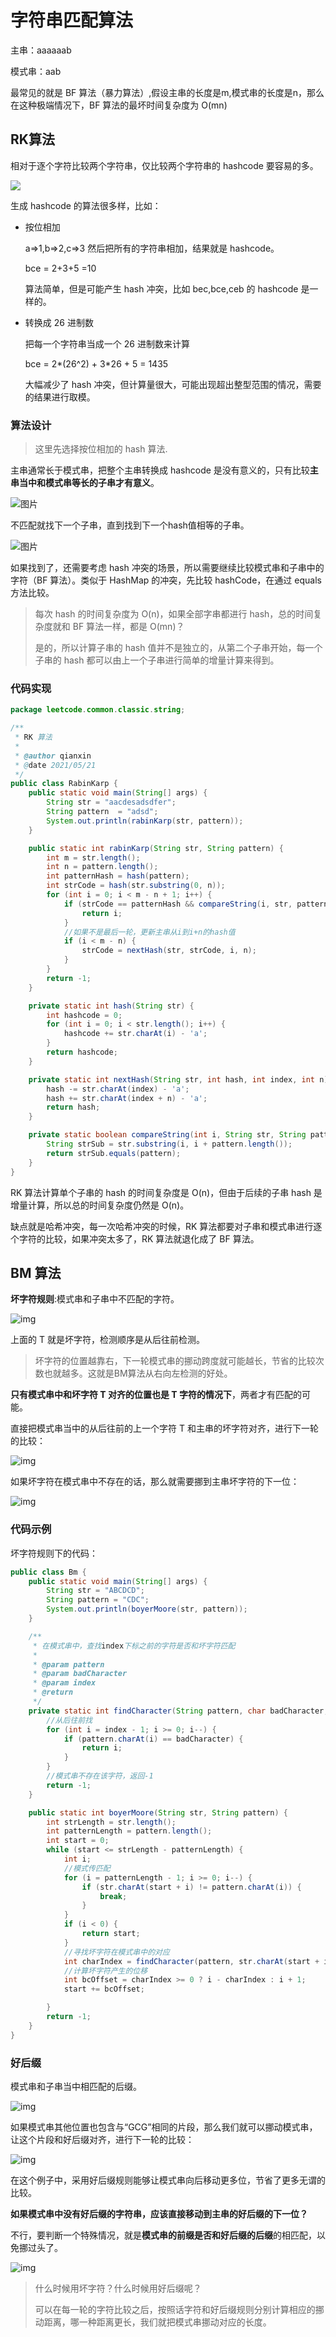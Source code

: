 # 字符串匹配算法

主串：aaaaaab

模式串：aab

最常见的就是 BF 算法（暴力算法）,假设主串的长度是m,模式串的长度是n，那么在这种极端情况下，BF 算法的最坏时间复杂度为 O(mn)

## RK算法

相对于逐个字符比较两个字符串，仅比较两个字符串的 hashcode 要容易的多。

![](../myimage/10.png)

生成 hashcode 的算法很多样，比如：

- 按位相加

  a=>1,b=>2,c=>3 然后把所有的字符串相加，结果就是 hashcode。

  bce = 2+3+5 =10

  算法简单，但是可能产生 hash 冲突，比如 bec,bce,ceb 的 hashcode 是一样的。

- 转换成 26 进制数

  把每一个字符串当成一个 26 进制数来计算

  bce = 2*(26^2) + 3*26 + 5 = 1435

  大幅减少了 hash 冲突，但计算量很大，可能出现超出整型范围的情况，需要的结果进行取模。

### 算法设计

> 这里先选择按位相加的 hash 算法.

主串通常长于模式串，把整个主串转换成 hashcode 是没有意义的，只有比较**主串当中和模式串等长的子串才有意义**。

![图片](../myimage/11.png)

不匹配就找下一个子串，直到找到下一个hash值相等的子串。

![图片](../myimage/13.png)

如果找到了，还需要考虑 hash 冲突的场景，所以需要继续比较模式串和子串中的字符（BF 算法）。类似于 HashMap 的冲突，先比较 hashCode，在通过 equals 方法比较。

> 每次 hash 的时间复杂度为 O(n)，如果全部字串都进行 hash，总的时间复杂度就和 BF 算法一样，都是 O(mn)？
>
> 是的，所以计算子串的 hash 值并不是独立的，从第二个子串开始，每一个子串的 hash 都可以由上一个子串进行简单的增量计算来得到。

### 代码实现

```java
package leetcode.common.classic.string;

/**
 * RK 算法
 *
 * @author qianxin
 * @date 2021/05/21
 */
public class RabinKarp {
    public static void main(String[] args) {
        String str = "aacdesadsdfer";
        String pattern  = "adsd";
        System.out.println(rabinKarp(str, pattern));
    }

    public static int rabinKarp(String str, String pattern) {
        int m = str.length();
        int n = pattern.length();
        int patternHash = hash(pattern);
        int strCode = hash(str.substring(0, n));
        for (int i = 0; i < m - n + 1; i++) {
            if (strCode == patternHash && compareString(i, str, pattern)) {
                return i;
            }
            //如果不是最后一轮，更新主串从i到i+n的hash值
            if (i < m - n) {
                strCode = nextHash(str, strCode, i, n);
            }
        }
        return -1;
    }

    private static int hash(String str) {
        int hashcode = 0;
        for (int i = 0; i < str.length(); i++) {
            hashcode += str.charAt(i) - 'a';
        }
        return hashcode;
    }

    private static int nextHash(String str, int hash, int index, int n) {
        hash -= str.charAt(index) - 'a';
        hash += str.charAt(index + n) - 'a';
        return hash;
    }

    private static boolean compareString(int i, String str, String pattern) {
        String strSub = str.substring(i, i + pattern.length());
        return strSub.equals(pattern);
    }
}
```

RK 算法计算单个子串的 hash 的时间复杂度是 O(n)，但由于后续的子串 hash 是增量计算，所以总的时间复杂度仍然是 O(n)。

缺点就是哈希冲突，每一次哈希冲突的时候，RK 算法都要对子串和模式串进行逐个字符的比较，如果冲突太多了，RK 算法就退化成了 BF 算法。

## BM 算法

**坏字符规则**:模式串和子串中不匹配的字符。

![img](../myimage/14.png)

上面的 T 就是坏字符，检测顺序是从后往前检测。

> 坏字符的位置越靠右，下一轮模式串的挪动跨度就可能越长，节省的比较次数也就越多。这就是BM算法从右向左检测的好处。

**只有模式串中和坏字符 T 对齐的位置也是 T 字符的情况下**，两者才有匹配的可能。

直接把模式串当中的从后往前的上一个字符 T 和主串的坏字符对齐，进行下一轮的比较：

![img](../myimage/15.png)

如果坏字符在模式串中不存在的话，那么就需要挪到主串坏字符的下一位：

![img](../myimage/16.png)

### 代码示例

坏字符规则下的代码：

```java
public class Bm {
    public static void main(String[] args) {
        String str = "ABCDCD";
        String pattern = "CDC";
        System.out.println(boyerMoore(str, pattern));
    }

    /**
     * 在模式串中，查找index下标之前的字符是否和坏字符匹配
     *
     * @param pattern
     * @param badCharacter
     * @param index
     * @return
     */
    private static int findCharacter(String pattern, char badCharacter, int index) {
        //从后往前找
        for (int i = index - 1; i >= 0; i--) {
            if (pattern.charAt(i) == badCharacter) {
                return i;
            }
        }
        //模式串不存在该字符，返回-1
        return -1;
    }

    public static int boyerMoore(String str, String pattern) {
        int strLength = str.length();
        int patternLength = pattern.length();
        int start = 0;
        while (start <= strLength - patternLength) {
            int i;
            //模式传匹配
            for (i = patternLength - 1; i >= 0; i--) {
                if (str.charAt(start + i) != pattern.charAt(i)) {
                    break;
                }
            }
            if (i < 0) {
                return start;
            }
            //寻找坏字符在模式串中的对应
            int charIndex = findCharacter(pattern, str.charAt(start + i), i);
            //计算坏字符产生的位移
            int bcOffset = charIndex >= 0 ? i - charIndex : i + 1;
            start += bcOffset;

        }
        return -1;
    }
}
```

### 好后缀

模式串和子串当中相匹配的后缀。

![img](../myimage/17.png)

如果模式串其他位置也包含与“GCG”相同的片段，那么我们就可以挪动模式串，让这个片段和好后缀对齐，进行下一轮的比较：

![img](../myimage/18.png)

在这个例子中，采用好后缀规则能够让模式串向后移动更多位，节省了更多无谓的比较。

**如果模式串中没有好后缀的字符串，应该直接移动到主串的好后缀的下一位？**

不行，要判断一个特殊情况，就是**模式串的前缀是否和好后缀的后缀**的相匹配，以免挪过头了。

![img](../myimage/19.png)



> 什么时候用坏字符？什么时候用好后缀呢？
>
> 可以在每一轮的字符比较之后，按照话字符和好后缀规则分别计算相应的挪动距离，哪一种距离更长，我们就把模式串挪动对应的长度。

